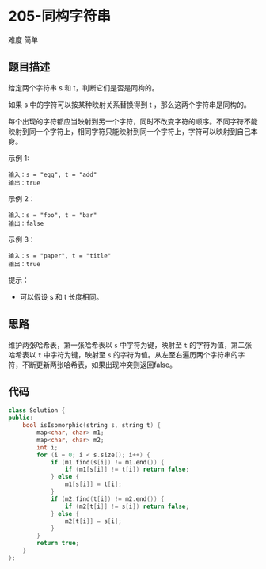 # 205-同构字符串

难度 简单



## 题目描述

给定两个字符串 s 和 t，判断它们是否是同构的。

如果 s 中的字符可以按某种映射关系替换得到 t ，那么这两个字符串是同构的。

每个出现的字符都应当映射到另一个字符，同时不改变字符的顺序。不同字符不能映射到同一个字符上，相同字符只能映射到同一个字符上，字符可以映射到自己本身。

示例 1:
```
输入：s = "egg", t = "add"
输出：true
```
示例 2：
```
输入：s = "foo", t = "bar"
输出：false
```
示例 3：
```
输入：s = "paper", t = "title"
输出：true
```

提示：

- 可以假设 s 和 t 长度相同。



## 思路

维护两张哈希表，第一张哈希表以 `s` 中字符为键，映射至 `t` 的字符为值，第二张哈希表以 `t` 中字符为键，映射至 `s` 的字符为值。从左至右遍历两个字符串的字符，不断更新两张哈希表，如果出现冲突则返回false。



## 代码

```c++
class Solution {
public:
    bool isIsomorphic(string s, string t) {
        map<char, char> m1;
        map<char, char> m2;
        int i;
        for (i = 0; i < s.size(); i++) {
            if (m1.find(s[i]) != m1.end()) {
                if (m1[s[i]] != t[i]) return false;
            } else {
                m1[s[i]] = t[i];
            }
            if (m2.find(t[i]) != m2.end()) {
                if (m2[t[i]] != s[i]) return false;
            } else {
                m2[t[i]] = s[i];
            }
        }
        return true;
    }
};
```

